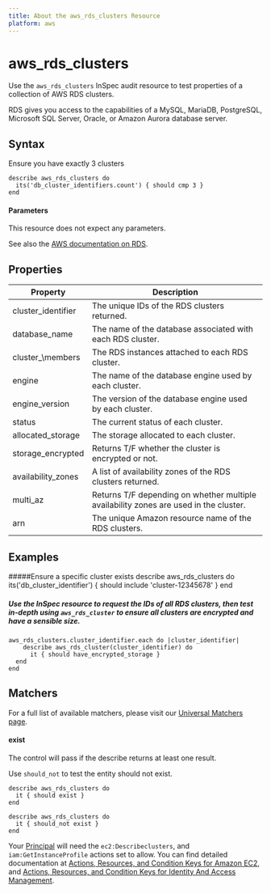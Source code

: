 ```yaml
---
title: About the aws_rds_clusters Resource
platform: aws
---
```


# aws\_rds\_clusters

Use the `aws_rds_clusters` InSpec audit resource to test properties of a collection of AWS RDS clusters.

RDS gives you access to the capabilities of a MySQL, MariaDB, PostgreSQL, Microsoft SQL Server, Oracle, or Amazon Aurora database server.

## Syntax

 Ensure you have exactly 3 clusters

    describe aws_rds_clusters do
      its('db_cluster_identifiers.count') { should cmp 3 }
    end
    
#### Parameters

This resource does not expect any parameters.

See also the [AWS documentation on RDS](https://docs.aws.amazon.com/rds/?id=docs_gateway).

## Properties

|Property                     | Description|
| ---                         | --- |
|cluster\_identifier    | The unique IDs of the RDS clusters returned. |
|database\_name    | The name of the database associated with each RDS cluster. | 
|cluster_\members    | The RDS instances attached to each RDS cluster. |
|engine    | The name of the database engine used by each cluster. | 
|engine\_version    | The version of the database engine used by each cluster. |
|status   | The current status of each cluster. | 
|allocated\_storage    | The storage allocated to each cluster. |
|storage\_encrypted    | Returns T/F whether the cluster is encrypted or not. | 
|availability\_zones    | A list of availability zones of the RDS clusters returned.  |
|multi\_az   | Returns T/F depending on whether multiple availability zones are used in the cluster. | 
|arn   | The unique Amazon resource name of the RDS clusters. |     
## Examples

#####Ensure a specific cluster exists
    describe aws_rds_clusters do
      its('db_cluster_identifier') { should include 'cluster-12345678' }
    end

##### Use the InSpec resource to request the IDs of all RDS clusters, then test in-depth using `aws_rds_cluster` to ensure all clusters are encrypted and have a sensible size.
    aws_rds_clusters.cluster_identifier.each do |cluster_identifier|
        describe aws_rds_cluster(cluster_identifier) do
          it { should have_encrypted_storage }
      end
    end

## Matchers

For a full list of available matchers, please visit our [Universal Matchers page](https://www.inspec.io/docs/reference/matchers/). 

#### exist

The control will pass if the describe returns at least one result.

Use `should_not` to test the entity should not exist.

    describe aws_rds_clusters do
      it { should exist }
    end
      
    describe aws_rds_clusters do
      it { should_not exist }
    end

Your [Principal](https://docs.aws.amazon.com/IAM/latest/UserGuide/intro-structure.html#intro-structure-principal) will need the `ec2:Describeclusters`, and `iam:GetInstanceProfile` actions set to allow.
You can find detailed documentation at [Actions, Resources, and Condition Keys for Amazon EC2](https://docs.aws.amazon.com/IAM/latest/UserGuide/list_amazonec2.html), and [Actions, Resources, and Condition Keys for Identity And Access Management](https://docs.aws.amazon.com/IAM/latest/UserGuide/list_identityandaccessmanagement.html).
